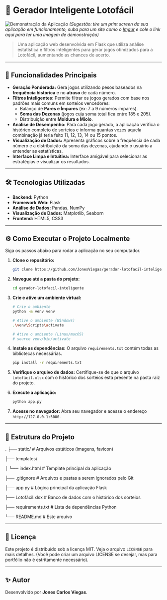 # 🎲 Gerador Inteligente Lotofácil

![Demonstração da Aplicação](https://i.imgur.com/link_para_sua_imagem.png) 
*(Sugestão: tire um print screen da sua aplicação em funcionamento, suba para um site como o [Imgur](https://imgur.com/upload) e cole o link aqui para ter uma imagem de demonstração)*

> Uma aplicação web desenvolvida em Flask que utiliza análise estatística e filtros inteligentes para gerar jogos otimizados para a Lotofácil, aumentando as chances de acerto.

---

## 🚀 Funcionalidades Principais

*   **Geração Ponderada:** Gera jogos utilizando pesos baseados na **frequência histórica** e no **atraso** de cada número.
*   **Filtros Inteligentes:** Permite filtrar os jogos gerados com base nos padrões mais comuns em sorteios vencedores:
    *   Balanço de **Pares e Ímpares** (ex: 7 a 9 números ímpares).
    *   **Soma das Dezenas** (jogos cuja soma total fica entre 185 e 205).
    *   Distribuição entre **Moldura e Miolo**.
*   **Análise de Desempenho:** Para cada jogo gerado, a aplicação verifica o histórico completo de sorteios e informa quantas vezes aquela combinação já teria feito 11, 12, 13, 14 ou 15 pontos.
*   **Visualização de Dados:** Apresenta gráficos sobre a frequência de cada número e a distribuição da soma das dezenas, ajudando o usuário a entender as estatísticas.
*   **Interface Limpa e Intuitiva:** Interface amigável para selecionar as estratégias e visualizar os resultados.

---

## 🛠️ Tecnologias Utilizadas

*   **Backend:** Python
*   **Framework Web:** Flask
*   **Análise de Dados:** Pandas, NumPy
*   **Visualização de Dados:** Matplotlib, Seaborn
*   **Frontend:** HTML5, CSS3

---

## ⚙️ Como Executar o Projeto Localmente

Siga os passos abaixo para rodar a aplicação no seu computador.

1.  **Clone o repositório:**
    ```bash
    git clone https://github.com/JonesViegas/gerador-lotofacil-inteligente.git
    ```

2.  **Navegue até a pasta do projeto:**
    ```bash
    cd gerador-lotofacil-inteligente
    ```

3.  **Crie e ative um ambiente virtual:**
    ```bash
    # Crie o ambiente
    python -m venv venv

    # Ative o ambiente (Windows)
    .\venv\Scripts\activate

    # Ative o ambiente (Linux/macOS)
    # source venv/bin/activate
    ```

4.  **Instale as dependências:**
    O arquivo `requirements.txt` contém todas as bibliotecas necessárias.
    ```bash
    pip install -r requirements.txt
    ```

5.  **Verifique o arquivo de dados:**
    Certifique-se de que o arquivo `Lotofácil.xlsx` com o histórico dos sorteios está presente na pasta raiz do projeto.

6.  **Execute a aplicação:**
    ```bash
    python app.py
    ```

7.  **Acesse no navegador:**
    Abra seu navegador e acesse o endereço `http://127.0.0.1:5000`.

---

## 📂 Estrutura do Projeto


.
├── static/ # Arquivos estáticos (imagens, favicon)

├── templates/

│ └── index.html # Template principal da aplicação

├── .gitignore # Arquivos e pastas a serem ignorados pelo Git

├── app.py # Lógica principal da aplicação Flask

├── Lotofácil.xlsx # Banco de dados com o histórico dos sorteios

├── requirements.txt # Lista de dependências Python

└── README.md # Este arquivo


---

## 📄 Licença

Este projeto é distribuído sob a licença MIT. Veja o arquivo `LICENSE` para mais detalhes. (Você pode criar um arquivo LICENSE se desejar, mas para portfólio não é estritamente necessário).

---

## ✨ Autor

Desenvolvido por **Jones Carlos Viegas**.